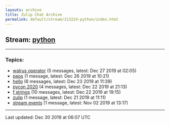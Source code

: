 ```yaml
---
layouts: archive
title: Zulip Chat Archive
permalink: default/stream/213224-python/index.html
---
```


## Stream: [python](https://chdinesh1089.github.io/default/stream/213224-python/index.html)
---

### Topics:

* [walrus operator](topic/walrus.20operator.html) (5 messages, latest: Dec 27 2019 at 02:05)
* [peps](topic/peps.html) (1 message, latest: Dec 26 2019 at 10:21)
* [hello](topic/hello.html) (6 messages, latest: Dec 23 2019 at 11:39)
* [pycon 2020](topic/pycon.202020.html) (4 messages, latest: Dec 22 2019 at 21:13)
* [f strings](topic/f.20strings.html) (10 messages, latest: Dec 22 2019 at 19:15)
* [zulip](topic/zulip.html) (1 message, latest: Dec 21 2019 at 11:11)
* [stream events](topic/stream.20events.html) (1 message, latest: Nov 02 2019 at 13:17)

<hr><p>Last updated: Dec 30 2019 at 06:07 UTC</p>
